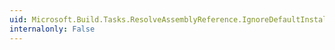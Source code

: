 ```yaml
---
uid: Microsoft.Build.Tasks.ResolveAssemblyReference.IgnoreDefaultInstalledAssemblySubsetTables
internalonly: False
---
```

